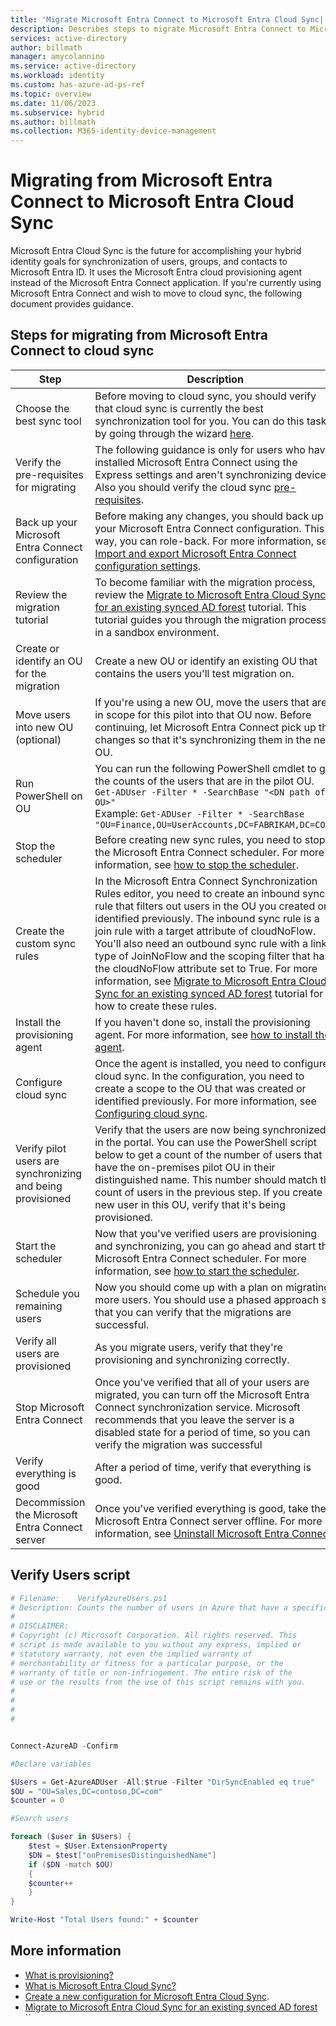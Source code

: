 ```yaml
---
title: 'Migrate Microsoft Entra Connect to Microsoft Entra Cloud Sync| Microsoft Docs'
description: Describes steps to migrate Microsoft Entra Connect to Microsoft Entra Cloud Sync.
services: active-directory
author: billmath
manager: amycolannino
ms.service: active-directory
ms.workload: identity
ms.custom: has-azure-ad-ps-ref
ms.topic: overview
ms.date: 11/06/2023
ms.subservice: hybrid
ms.author: billmath
ms.collection: M365-identity-device-management
---
```



# Migrating from Microsoft Entra Connect to Microsoft Entra Cloud Sync

Microsoft Entra Cloud Sync is the future for accomplishing your hybrid identity goals for synchronization of users, groups, and contacts to Microsoft Entra ID.  It uses the Microsoft Entra cloud provisioning agent instead of the Microsoft Entra Connect application.  If you're currently using Microsoft Entra Connect and wish to move to cloud sync, the following document provides guidance.

<a name='steps-for-migrating-from-azure-ad-connect-to-cloud-sync'></a>

## Steps for migrating from Microsoft Entra Connect to cloud sync



|Step|Description|
|-----|-----|
|Choose the best sync tool|Before moving to cloud sync, you should verify that cloud sync is currently the best synchronization tool for you.  You can do this task by going through the wizard [here](https://aka.ms/EvaluateSyncOptions).|
|Verify the pre-requisites for migrating|The following guidance is only for users who have installed Microsoft Entra Connect using the Express settings and aren't synchronizing devices.  Also you should verify the cloud sync [pre-requisites](how-to-prerequisites.md).|
|Back up your Microsoft Entra Connect configuration|Before making any changes, you should back up your Microsoft Entra Connect configuration.  This way, you can role-back.  For more information, see [Import and export Microsoft Entra Connect configuration settings](../connect/how-to-connect-import-export-config.md).|
|Review the migration tutorial|To become familiar with the migration process, review the [Migrate to Microsoft Entra Cloud Sync for an existing synced AD forest](tutorial-pilot-aadc-aadccp.md) tutorial.  This tutorial guides you through the migration process in a sandbox environment.|
|Create or identify an OU for the migration|Create a new OU or identify an existing OU that contains the users you'll test migration on.|
|Move users into new OU (optional)|If you're using a new OU, move the users that are in scope for this pilot into that OU now.  Before continuing, let Microsoft Entra Connect pick up the changes so that it's synchronizing them in the new OU.| 
|Run PowerShell on OU|You can run the following PowerShell cmdlet to get the counts of the users that are in the pilot OU.  </br>`Get-ADUser -Filter * -SearchBase "<DN path of OU>"`</br> Example: `Get-ADUser -Filter * -SearchBase "OU=Finance,OU=UserAccounts,DC=FABRIKAM,DC=COM"`|
|Stop the scheduler|Before creating new sync rules, you need to stop the Microsoft Entra Connect scheduler.  For more information, see [how to stop the scheduler](../connect/how-to-connect-sync-feature-scheduler.md#stop-the-scheduler).
|Create the custom sync rules|In the Microsoft Entra Connect Synchronization Rules editor, you need to create an inbound sync rule that filters out users in the OU you created or identified previously.  The inbound sync rule is a join rule with a target attribute of cloudNoFlow.  You'll also need an outbound sync rule with a link type of JoinNoFlow and the scoping filter that has the cloudNoFlow attribute set to True.  For more information, see [Migrate to Microsoft Entra Cloud Sync for an existing synced AD forest](tutorial-pilot-aadc-aadccp.md#create-custom-user-inbound-rule) tutorial for how to create these rules.|
|Install the provisioning agent|If you haven't done so, install the provisioning agent.  For more information, see [how to install the agent](how-to-install.md).|
|Configure cloud sync|Once the agent is installed, you need to configure cloud sync.  In the configuration, you need to create a scope to the OU that was created or identified previously.  For more information, see [Configuring cloud sync](how-to-configure.md).|
|Verify pilot users are synchronizing and being provisioned|Verify that the users are now being synchronized in the portal.  You can use the PowerShell script below to get a count of the number of users that have the on-premises pilot OU in their distinguished name.  This number should match the count of users in the previous step.  If you create a new user in this OU, verify that it's being provisioned.|
|Start the scheduler|Now that you've verified users are provisioning and synchronizing, you can go ahead and start the Microsoft Entra Connect scheduler.   For more information, see [how to start the scheduler](../connect/how-to-connect-sync-feature-scheduler.md#start-the-scheduler).
|Schedule you remaining users|Now you should come up with a plan on migrating more users.  You should use a phased approach so that you can verify that the migrations are successful.|
|Verify all users are provisioned|As you migrate users, verify that they're provisioning and synchronizing correctly.|
|Stop Microsoft Entra Connect|Once you've verified that all of your users are migrated, you can turn off the Microsoft Entra Connect synchronization service.  Microsoft recommends that you leave the server is a disabled state for a period of time, so you can verify the migration was successful
|Verify everything is good|After a period of time, verify that everything is good.|
|Decommission the Microsoft Entra Connect server|Once you've verified everything is good, take the Microsoft Entra Connect server offline. For more information, see [Uninstall Microsoft Entra Connect](../connect/how-to-connect-uninstall.md).|






## Verify Users script
```PowerShell
# Filename:    VerifyAzureUsers.ps1
# Description: Counts the number of users in Azure that have a specific on-premises distinguished name.
#
# DISCLAIMER:
# Copyright (c) Microsoft Corporation. All rights reserved. This 
# script is made available to you without any express, implied or 
# statutory warranty, not even the implied warranty of 
# merchantability or fitness for a particular purpose, or the 
# warranty of title or non-infringement. The entire risk of the 
# use or the results from the use of this script remains with you.
#
#
#
#


Connect-AzureAD -Confirm

#Declare variables

$Users = Get-AzureADUser -All:$true -Filter "DirSyncEnabled eq true"
$OU = "OU=Sales,DC=contoso,DC=com"
$counter = 0

#Search users

foreach ($user in $Users) {
    $test = $User.ExtensionProperty
    $DN = $test["onPremisesDistinguishedName"]
    if ($DN -match $OU)
	{
	$counter++
	}
}

Write-Host "Total Users found:" + $counter

```
## More information 

- [What is provisioning?](../what-is-provisioning.md)
- [What is Microsoft Entra Cloud Sync?](what-is-cloud-sync.md)
- [Create a new configuration for Microsoft Entra Cloud Sync](how-to-configure.md).
- [Migrate to Microsoft Entra Cloud Sync for an existing synced AD forest](tutorial-pilot-aadc-aadccp.md) 
``
